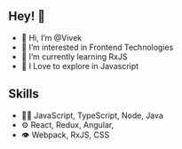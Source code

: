 ## Hey! 👋
- 👋 Hi, I’m @Vivek
- 👀 I’m interested in Frontend Technologies
- 🌱 I’m currently learning RxJS
- 💞️ I Love to explore in Javascript

## Skills
- 👨‍💻 JavaScript, TypeScript, Node, Java
- ⚙️ React, Redux, Angular,
- 👁️ Webpack, RxJS, CSS

<!---
vivacious0145 is a ✨ special ✨ repository because its `README.md` (this file) appears on your GitHub profile.
You can click the Preview link to take a look at your changes.
--->
